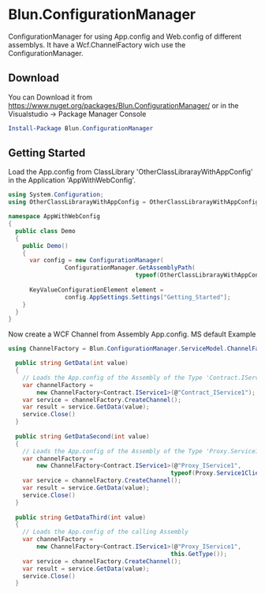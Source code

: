 # Blun.ConfigurationManager
ConfigurationManager for using App.config and Web.config of different assemblys. It have a Wcf.ChannelFactory wich use the ConfigurationManager.

## Download ##
You can Download it from https://www.nuget.org/packages/Blun.ConfigurationManager/ or 
in the Visualstudio -> Package Manager Console 
```PowerShell
Install-Package Blun.ConfigurationManager
```

## Getting Started ##
Load the App.config from ClassLibrary 'OtherClassLibrarayWithAppConfig' in the Application 'AppWithWebConfig'.
```C#
using System.Configuration;
using OtherClassLibrarayWithAppConfig = OtherClassLibrarayWithAppConfig.Demo;

namespace AppWithWebConfig 
{
  public class Demo
  {
    public Demo()
    {
      var config = new ConfigurationManager(
                ConfigurationManager.GetAssemblyPath(
                                    typeof(OtherClassLibrarayWithAppConfig)));
                                    
      KeyValueConfigurationElement element = 
                config.AppSettings.Settings["Getting_Started"];
    }
  }
}
```

Now create a WCF Channel from Assembly App.config. MS default Example
```C#
using ChannelFactory = Blun.ConfigurationManager.ServiceModel.ChannelFactory;

  public string GetData(int value)
  {
    // Loads the App.config of the Assembly of the Type 'Contract.IService1'
    var channelFactory = 
        new ChannelFactory<Contract.IService1>(@"Contract_IService1");
    var service = channelFactory.CreateChannel();
    var result = service.GetData(value);
    service.Close()
  }
  
  public string GetDataSecond(int value)
  {
    // Loads the App.config of the Assembly of the Type 'Proxy.Service1Client'
    var channelFactory = 
        new ChannelFactory<Contract.IService1>(@"Proxy_IService1", 
                                              typeof(Proxy.Service1Client));
    var service = channelFactory.CreateChannel();
    var result = service.GetData(value);
    service.Close()
  }
  
  public string GetDataThird(int value)
  {
    // Loads the App.config of the calling Assembly
    var channelFactory = 
        new ChannelFactory<Contract.IService1>(@"Proxy_IService1", 
                                              this.GetType());
    var service = channelFactory.CreateChannel();
    var result = service.GetData(value);
    service.Close()
  }
             
```
